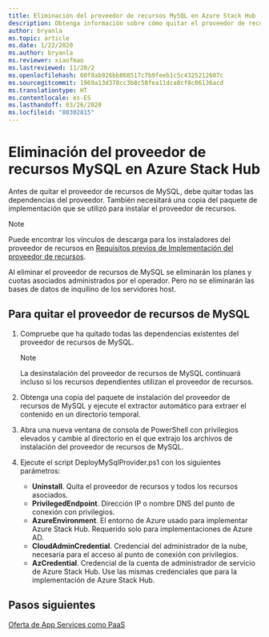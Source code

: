 ```yaml
---
title: Eliminación del proveedor de recursos MySQL en Azure Stack Hub
description: Obtenga información sobre cómo quitar el proveedor de recursos MySQL de la implementación de Azure Stack Hub.
author: bryanla
ms.topic: article
ms.date: 1/22/2020
ms.author: bryanla
ms.reviewer: xiaofmao
ms.lastreviewed: 11/20/2
ms.openlocfilehash: 60f8ab926bb868517c7b9feeb1c5c4325212607c
ms.sourcegitcommit: 1969a13d378cc3b8c58fea11dca8cf8c06136acd
ms.translationtype: HT
ms.contentlocale: es-ES
ms.lasthandoff: 03/26/2020
ms.locfileid: "80302815"
---
```

# <a name="remove-the-mysql-resource-provider-in-azure-stack-hub"></a>Eliminación del proveedor de recursos MySQL en Azure Stack Hub

Antes de quitar el proveedor de recursos de MySQL, debe quitar todas las dependencias del proveedor. También necesitará una copia del paquete de implementación que se utilizó para instalar el proveedor de recursos.

> [!NOTE]
> Puede encontrar los vínculos de descarga para los instaladores del proveedor de recursos en [Requisitos previos de Implementación del proveedor de recursos](./azure-stack-mysql-resource-provider-deploy.md#prerequisites).

Al eliminar el proveedor de recursos de MySQL se eliminarán los planes y cuotas asociados administrados por el operador. Pero no se eliminarán las bases de datos de inquilino de los servidores host.

## <a name="to-remove-the-mysql-resource-provider"></a>Para quitar el proveedor de recursos de MySQL

1. Compruebe que ha quitado todas las dependencias existentes del proveedor de recursos de MySQL.

   > [!NOTE]
   > La desinstalación del proveedor de recursos de MySQL continuará incluso si los recursos dependientes utilizan el proveedor de recursos.
  
2. Obtenga una copia del paquete de instalación del proveedor de recursos de MySQL y ejecute el extractor automático para extraer el contenido en un directorio temporal.
3. Abra una nueva ventana de consola de PowerShell con privilegios elevados y cambie al directorio en el que extrajo los archivos de instalación del proveedor de recursos de MySQL.
4. Ejecute el script DeployMySqlProvider.ps1 con los siguientes parámetros:
    - **Uninstall**. Quita el proveedor de recursos y todos los recursos asociados.
    - **PrivilegedEndpoint**. Dirección IP o nombre DNS del punto de conexión con privilegios.
    - **AzureEnvironment**. El entorno de Azure usado para implementar Azure Stack Hub. Requerido solo para implementaciones de Azure AD.
    - **CloudAdminCredential**. Credencial del administrador de la nube, necesaria para el acceso al punto de conexión con privilegios.
    - **AzCredential**. Credencial de la cuenta de administrador de servicio de Azure Stack Hub. Use las mismas credenciales que para la implementación de Azure Stack Hub.

## <a name="next-steps"></a>Pasos siguientes

[Oferta de App Services como PaaS](azure-stack-app-service-overview.md)
